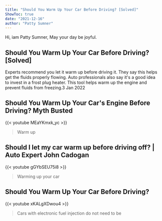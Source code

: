 ```yaml
---
title: "Should You Warm Up Your Car Before Driving? [Solved]"
ShowToc: true 
date: "2021-12-16"
author: "Patty Sumner" 
---
```


Hi, iam Patty Sumner, May your day be joyful.
## Should You Warm Up Your Car Before Driving? [Solved]
Experts recommend you let it warm up before driving it. They say this helps get the fluids properly flowing. Auto professionals also say it's a good idea to invest in a frost plug heater. This tool helps warm up the engine and prevent fluids from freezing.3 Jan 2022

## Should You Warm Up Your Car's Engine Before Driving? Myth Busted
{{< youtube MEaYKmxk_yc >}}
>Warm up

## Should I let my car warm up before driving off? | Auto Expert John Cadogan
{{< youtube gGYbSEU75i8 >}}
>Warming up your car

## Should You Warm Up Your Car Before Driving?
{{< youtube xKALgXDwou4 >}}
>Cars with electronic fuel injection do not need to be 

